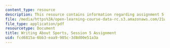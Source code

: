 ```yaml
---
content_type: resource
description: This resource contains information regarding assignment 5.
file: /media/https%3A/open-learning-course-data-rc.s3.amazonaws.com/21w-015-writing-and-rhetoric-writing-about-sports-fall-2013/fcd6815a6bb3eaa9905c3d8d00e51a3a_MIT21W_015F13_Assignment5.pdf
file_type: application/pdf
resourcetype: Document
title: Writing About Sports, Session 5 Assignment
uid: fcd6815a-6bb3-eaa9-905c-3d8d00e51a3a
---
```

